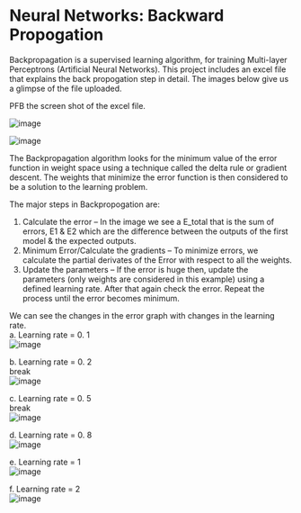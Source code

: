 # Neural Networks: Backward Propogation

Backpropagation is a supervised learning algorithm, for training Multi-layer Perceptrons (Artificial Neural Networks). This project includes an excel file that explains the back propogation step in detail. The images below give us a glimpse of the file uploaded.

PFB the screen shot of the excel file.

![image](https://user-images.githubusercontent.com/52544352/138542366-f02dfcf2-d1e1-4fb9-8528-a352ef59d957.png)

![image](https://user-images.githubusercontent.com/52544352/135705765-ac0c34ac-a54b-40b6-881f-2ac818c098a8.png)

The Backpropagation algorithm looks for the minimum value of the error function in weight space using a technique called the delta rule or gradient descent. The weights that minimize the error function is then considered to be a solution to the learning problem. 

The major steps in Backpropogation are:

1. Calculate the error – In the image we see a E_total that is the sum of errors, E1 & E2 which are the difference between the outputs of the first model & the expected outputs.
2. Minimum Error/Calculate the gradients – To minimize errors, we calculate the partial derivates of the Error with respect to all the weights.
3. Update the parameters – If the error is huge then, update the parameters (only weights are considered in this example) using a defined learning rate. After that again check the error. Repeat the process until the error becomes minimum.

We can see the changes in the error graph with changes in the learning rate. <br/>
  a. Learning rate = 0. 1 <br/>
  ![image](https://user-images.githubusercontent.com/52544352/135705621-8451f141-153c-48a7-bec0-64999c754260.png)

  b. Learning rate = 0. 2 <br/>break <br/>
  ![image](https://user-images.githubusercontent.com/52544352/135705589-337ca778-43e7-4a30-9cb5-717eee57230a.png)

  c. Learning rate = 0. 5 <br/>break <br/>
  ![image](https://user-images.githubusercontent.com/52544352/135705627-8a7002cc-bc30-40b8-8a6d-9f0766dd3e46.png)

  d. Learning rate = 0. 8 <br/>
  ![image](https://user-images.githubusercontent.com/52544352/135705630-9b142e51-6b5a-4671-abe0-4d3d25b81958.png)

  e. Learning rate = 1 <br/>
  ![image](https://user-images.githubusercontent.com/52544352/135705633-e4960a5c-7264-4e59-acda-e3474f335b28.png)

  f. Learning rate = 2 <br/>
  ![image](https://user-images.githubusercontent.com/52544352/135705642-112019e0-7640-46d4-a534-3d3784968194.png)
